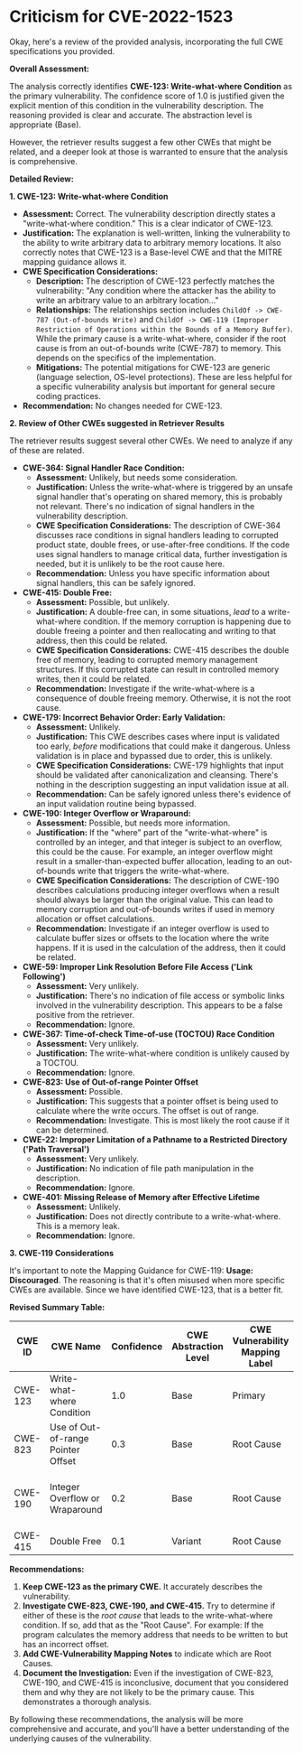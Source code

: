 # Criticism for CVE-2022-1523

Okay, here's a review of the provided analysis, incorporating the full CWE specifications you provided.

**Overall Assessment:**

The analysis correctly identifies **CWE-123: Write-what-where Condition** as the primary vulnerability. The confidence score of 1.0 is justified given the explicit mention of this condition in the vulnerability description. The reasoning provided is clear and accurate. The abstraction level is appropriate (Base).

However, the retriever results suggest a few other CWEs that might be related, and a deeper look at those is warranted to ensure that the analysis is comprehensive.

**Detailed Review:**

**1. CWE-123: Write-what-where Condition**

*   **Assessment:** Correct. The vulnerability description directly states a "write-what-where condition." This is a clear indicator of CWE-123.
*   **Justification:** The explanation is well-written, linking the vulnerability to the ability to write arbitrary data to arbitrary memory locations.  It also correctly notes that CWE-123 is a Base-level CWE and that the MITRE mapping guidance allows it.
*   **CWE Specification Considerations:**
    *   **Description:** The description of CWE-123 perfectly matches the vulnerability: "Any condition where the attacker has the ability to write an arbitrary value to an arbitrary location..."
    *   **Relationships:** The relationships section includes `ChildOf -> CWE-787 (Out-of-bounds Write)` and `ChildOf -> CWE-119 (Improper Restriction of Operations within the Bounds of a Memory Buffer)`. While the primary cause is a write-what-where, consider if the root cause is from an out-of-bounds write (CWE-787) to memory.  This depends on the specifics of the implementation.
    *   **Mitigations:** The potential mitigations for CWE-123 are generic (language selection, OS-level protections). These are less helpful for a specific vulnerability analysis but important for general secure coding practices.
*   **Recommendation:** No changes needed for CWE-123.

**2. Review of Other CWEs suggested in Retriever Results**

The retriever results suggest several other CWEs. We need to analyze if any of these are related.

*   **CWE-364: Signal Handler Race Condition:**
    *   **Assessment:** Unlikely, but needs some consideration.
    *   **Justification:** Unless the write-what-where is triggered by an unsafe signal handler that's operating on shared memory, this is probably not relevant. There's no indication of signal handlers in the vulnerability description.
    *   **CWE Specification Considerations:** The description of CWE-364 discusses race conditions in signal handlers leading to corrupted product state, double frees, or use-after-free conditions. If the code uses signal handlers to manage critical data, further investigation is needed, but it is unlikely to be the root cause here.
    *   **Recommendation:**  Unless you have specific information about signal handlers, this can be safely ignored.
*   **CWE-415: Double Free:**
    *   **Assessment:** Possible, but unlikely.
    *   **Justification:**  A double-free can, in some situations, *lead* to a write-what-where condition. If the memory corruption is happening due to double freeing a pointer and then reallocating and writing to that address, then this could be related.
    *   **CWE Specification Considerations:** CWE-415 describes the double free of memory, leading to corrupted memory management structures. If this corrupted state can result in controlled memory writes, then it could be related.
    *   **Recommendation:** Investigate if the write-what-where is a consequence of double freeing memory. Otherwise, it is not the root cause.
*   **CWE-179: Incorrect Behavior Order: Early Validation:**
    *   **Assessment:** Unlikely.
    *   **Justification:** This CWE describes cases where input is validated too early, *before* modifications that could make it dangerous. Unless validation is in place and bypassed due to order, this is unlikely.
    *   **CWE Specification Considerations:** CWE-179 highlights that input should be validated after canonicalization and cleansing. There's nothing in the description suggesting an input validation issue at all.
    *   **Recommendation:** Can be safely ignored unless there's evidence of an input validation routine being bypassed.
*   **CWE-190: Integer Overflow or Wraparound:**
    *   **Assessment:** Possible, but needs more information.
    *   **Justification:** If the "where" part of the "write-what-where" is controlled by an integer, and that integer is subject to an overflow, this could be the cause. For example, an integer overflow might result in a smaller-than-expected buffer allocation, leading to an out-of-bounds write that triggers the write-what-where.
    *   **CWE Specification Considerations:**  The description of CWE-190 describes calculations producing integer overflows when a result should always be larger than the original value. This can lead to memory corruption and out-of-bounds writes if used in memory allocation or offset calculations.
    *   **Recommendation:** Investigate if an integer overflow is used to calculate buffer sizes or offsets to the location where the write happens. If it is used in the calculation of the address, then it could be related.
*   **CWE-59: Improper Link Resolution Before File Access ('Link Following')**
    *   **Assessment:** Very unlikely.
    *   **Justification:** There's no indication of file access or symbolic links involved in the vulnerability description. This appears to be a false positive from the retriever.
    *   **Recommendation:** Ignore.
*   **CWE-367: Time-of-check Time-of-use (TOCTOU) Race Condition**
    *   **Assessment:** Very unlikely.
    *   **Justification:** The write-what-where condition is unlikely caused by a TOCTOU.
    *   **Recommendation:** Ignore.
*   **CWE-823: Use of Out-of-range Pointer Offset**
    *   **Assessment:** Possible.
    *   **Justification:**  This suggests that a pointer offset is being used to calculate where the write occurs. The offset is out of range.
    *   **Recommendation:** Investigate. This is most likely the root cause if it can be determined.
*   **CWE-22: Improper Limitation of a Pathname to a Restricted Directory ('Path Traversal')**
    *   **Assessment:** Very unlikely.
    *   **Justification:** No indication of file path manipulation in the description.
    *   **Recommendation:** Ignore.
*   **CWE-401: Missing Release of Memory after Effective Lifetime**
    *   **Assessment:** Unlikely.
    *   **Justification:** Does not directly contribute to a write-what-where. This is a memory leak.
    *   **Recommendation:** Ignore.

**3.  CWE-119 Considerations**

It's important to note the Mapping Guidance for CWE-119: **Usage: Discouraged**. The reasoning is that it's often misused when more specific CWEs are available. Since we have identified CWE-123, that is a better fit.

**Revised Summary Table:**

| CWE ID | CWE Name | Confidence | CWE Abstraction Level | CWE Vulnerability Mapping Label | CWE-Vulnerability Mapping Notes |
|---|---|---|---|---|---|
| CWE-123 | Write-what-where Condition | 1.0 | Base | Primary | Allowed |
| CWE-823 | Use of Out-of-range Pointer Offset | 0.3 | Base | Root Cause | Possible root cause of write-what-where. |
| CWE-190 | Integer Overflow or Wraparound | 0.2 | Base | Root Cause | Possible root cause if it affects the address written to. |
| CWE-415 | Double Free | 0.1 | Variant | Root Cause | Possible root cause. |

**Recommendations:**

1.  **Keep CWE-123 as the primary CWE.** It accurately describes the vulnerability.
2.  **Investigate CWE-823, CWE-190, and CWE-415.** Try to determine if either of these is the *root cause* that leads to the write-what-where condition.  If so, add that as the "Root Cause". For example: If the program calculates the memory address that needs to be written to but has an incorrect offset.
3.  **Add CWE-Vulnerability Mapping Notes** to indicate which are Root Causes.
4.  **Document the Investigation:**  Even if the investigation of CWE-823, CWE-190, and CWE-415 is inconclusive, document that you considered them and why they are not likely to be the primary cause.  This demonstrates a thorough analysis.

By following these recommendations, the analysis will be more comprehensive and accurate, and you'll have a better understanding of the underlying causes of the vulnerability.